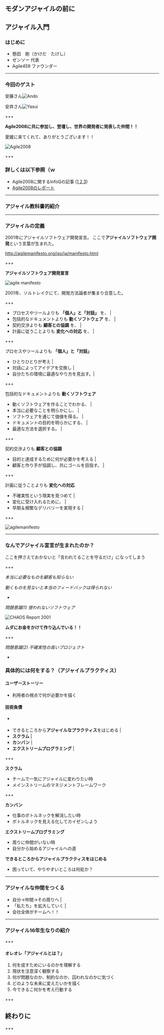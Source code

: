 ## モダンアジャイルの前に
## アジャイル入門

### はじめに

* 懸田　剛（かけだ　たけし）
* ゼンソー 代表
* Agile459 ファウンダー

---

### 今回のゲスト

安藤さん![Ando](https://c.s-microsoft.com/ja-jp/CMSImages/img_do01_01.png?version=33c7a70c-01ad-61ed-2d42-a1a0816b266b)

安井さん![Yasui](http://xpjug.com/wp-content/uploads/2015/09/yattom8.png)

+++

**Agile2008に共に参加し、登壇し、世界の開発者に発表した仲間！！**

愛媛に来てくれて、ありがとうございます！！

![Agile2008](https://u214375.dl.dropboxusercontent.com/u/214375/images/agile2008_photo.png)

+++

### 詳しくは以下参照（ｗ ###

* Agile2008に関するInfoQの記事 ([1](https://www.infoq.com/jp/articles/agile2008_teamgoyattom_1),[2](
https://www.infoq.com/jp/articles/agile2008_teamgoyattom_2),[3](https://www.infoq.com/jp/articles/agile2008_teamgoyattom_3))
* [Agile2008のレポート](https://www.slideshare.net/kkd/xp2008-agile20082-presentation)

---

### アジャイル教科書的紹介

---

### アジャイルの定義

2001年にアジャイルソフトウェア開発宣言。
ここで**アジャイルソフトウェア開発**という言葉が生まれた。

 http://agilemanifesto.org/iso/ja/manifesto.html

+++

**アジャイルソフトウェア開発宣言**

![agile manifesto](https://image.slidesharecdn.com/briefhistoryofagilemovement-160227022652/95/5-8-638.jpg?cb=1456548455)

2001年、ソルトレイクにて、開発方法論者が集まり合意した。

+++

- プロセスやツールよりも **「個人」と「対話」** を、 |
- 包括的なドキュメントよりも **動くソフトウェア** を、 |
- 契約交渉よりも **顧客との協調** を、 |
- 計画に従うことよりも **変化への対応** を、 |

+++

プロセスやツールよりも **「個人」と「対話」**

- ひとりひとりが考え |
- 対話によってアイデアを交換し |
- 自分たちの環境に最適なやり方を見出す。|

+++

包括的なドキュメントよりも **動くソフトウェア**

- 動くソフトウェアを作ることでわかる、 |
- 本当に必要なことを明らかにし、 |
- ソフトウェアを通じて価値を得る。 |
- ドキュメントの目的を明らかにする、 |
- 最適な方法を選択する。 |

+++

契約交渉よりも **顧客との協調**

- 目的と達成するために何が必要かを考える |
- 顧客と作り手が協調し、共にゴールを目指す。 |

+++

計画に従うことよりも **変化への対応**

- 不確実性という現実を見つめて |
- 変化に受け入れるために、 |
- 早期＆頻繁なデリバリーを実現する |

+++



![agilemanifesto](https://u214375.dl.dropboxusercontent.com/u/214375/images/agilemanifesto_bigpicture.png)

---

### なんでアジャイル宣言が生まれたのか？

ここを押さえておかないと「言われてることを守るだけ」になってしまう

+++

*本当に必要なものを顧客も知らない*

*動くものを見ないと本当のフィードバックは得られない*

*

*問題意識(1) 使われないソフトウェア*

![CHAOS Report 2001](https://agileexecutive.files.wordpress.com/2009/01/the-standish-group-2002-report.png?w=466&h=387)

**ムダにお金をかけて作り込んでいる！！**

+++

*問題意識(2) 不確実性の高いプロジェクト*



*

### 具体的には何をする？（アジャイルプラクティス）

#### ユーザーストーリー

* 利用者の視点で何が必要かを描く

#### 技術負債

*

####


* できるところから**アジャイルなプラクティス**をはじめる |
* **スクラム** |
* **カンバン** |
* **エクストリームプログラミング** |

+++

**スクラム**

* チームで一気にアジャイルに変わりたい時
* メインストリームのマネジメントフレームワーク

+++

**カンバン**

* 仕事のボトルネックを解消したい時
* ボトルネックを見える化してカイゼンしよう

**エクストリームプログラミング**

* 周りに仲間がいない時
* 自分から始めるアジャイルへの道

**できるところからアジャイルプラクティスをはじめる**

* 困っていて、やりやすいところは何処か？

---

### アジャイルな仲間をつくる

* 自分→仲間→その周りへ |
* 「私たち」を拡大していく |
* 会社全体がチームへ！！

---

### アジャイル16年生なりの紹介

+++

#### オレオレ「アジャイルとは？」

1. 何を成すためにいるのかを理解する
2. 現状を注意深く観察する
3. 何が問題なのか、制約なのか、囚われなのかに気づく
4. どのような未来に変えたいかを描く
5. 今できるこ何かを考え行動する

+++



## 終わりに
+++
